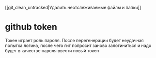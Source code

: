 [[git_clean_untracked|Удалить неотслеживаемые файлы и папки]]

# github token
Токен играет роль пароля. После перегенерации будет неудачная попытка логина, после чего гит попросит заново залогиниться и надо будет в качестве пароля ввести новый токен